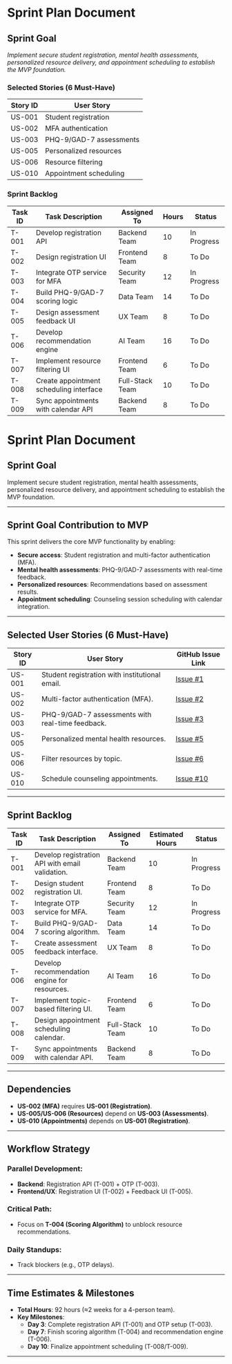 # Sprint Plan Document  


## Sprint Goal  
*Implement secure student registration, mental health assessments, personalized resource delivery, and appointment scheduling to establish the MVP foundation.*  

### Selected Stories (6 Must-Have)  
| Story ID | User Story |  
|----------|-------------|  
| US-001 | Student registration |  
| US-002 | MFA authentication |  
| US-003 | PHQ-9/GAD-7 assessments |  
| US-005 | Personalized resources |  
| US-006 | Resource filtering |  
| US-010 | Appointment scheduling |  

### Sprint Backlog  
| Task ID | Task Description | Assigned To | Hours | Status |  
|---------|-------------------|-------------|-------|--------|  
| T-001 | Develop registration API | Backend Team | 10 | In Progress |  
| T-002 | Design registration UI | Frontend Team | 8 | To Do |  
| T-003 | Integrate OTP service for MFA | Security Team | 12 | In Progress |  
| T-004 | Build PHQ-9/GAD-7 scoring logic | Data Team | 14 | To Do |  
| T-005 | Design assessment feedback UI | UX Team | 8 | To Do |  
| T-006 | Develop recommendation engine | AI Team | 16 | To Do |  
| T-007 | Implement resource filtering UI | Frontend Team | 6 | To Do |  
| T-008 | Create appointment scheduling interface | Full-Stack Team | 10 | To Do |  
| T-009 | Sync appointments with calendar API | Backend Team | 8 | To Do |  
# Sprint Plan Document

## Sprint Goal
Implement secure student registration, mental health assessments, personalized resource delivery, and appointment scheduling to establish the MVP foundation.

---

## Sprint Goal Contribution to MVP
This sprint delivers the core MVP functionality by enabling:
- **Secure access**: Student registration and multi-factor authentication (MFA).
- **Mental health assessments**: PHQ-9/GAD-7 assessments with real-time feedback.
- **Personalized resources**: Recommendations based on assessment results.
- **Appointment scheduling**: Counseling session scheduling with calendar integration.

---

## Selected User Stories (6 Must-Have)
| **Story ID** | **User Story**                                                                 | **GitHub Issue Link** |
|--------------|--------------------------------------------------------------------------------|-----------------------|
| US-001       | Student registration with institutional email.                                 | [Issue #1](#)        |
| US-002       | Multi-factor authentication (MFA).                                            | [Issue #2](#)        |
| US-003       | PHQ-9/GAD-7 assessments with real-time feedback.                              | [Issue #3](#)        |
| US-005       | Personalized mental health resources.                                         | [Issue #5](#)        |
| US-006       | Filter resources by topic.                                                    | [Issue #6](#)        |
| US-010       | Schedule counseling appointments.                                             | [Issue #10](#)       |

---

## Sprint Backlog
| **Task ID** | **Task Description**                          | **Assigned To**   | **Estimated Hours** | **Status**   | 
|-------------|-----------------------------------------------|-------------------|----------------------|--------------|
| T-001       | Develop registration API with email validation. | Backend Team      | 10                   | In Progress|
| T-002       | Design student registration UI.               | Frontend Team     | 8                    | To Do        | 
| T-003       | Integrate OTP service for MFA.                | Security Team     | 12                   | In Progress  | 
| T-004       | Build PHQ-9/GAD-7 scoring algorithm.          | Data Team         | 14                   | To Do        | 
| T-005       | Create assessment feedback interface.         | UX Team           | 8                    | To Do        | 
| T-006       | Develop recommendation engine for resources.  | AI Team           | 16                   | To Do        | 
| T-007       | Implement topic-based filtering UI.           | Frontend Team     | 6                    | To Do        | 
| T-008       | Design appointment scheduling calendar.       | Full-Stack Team   | 10                   | To Do        | 
| T-009       | Sync appointments with calendar API.          | Backend Team      | 8                    | To Do        | 

---

## Dependencies
-  **US-002 (MFA)** requires **US-001 (Registration)**.
-  **US-005/US-006 (Resources)** depend on **US-003 (Assessments)**.
-  **US-010 (Appointments)** depends on **US-001 (Registration)**.

---

## Workflow Strategy
### Parallel Development:
- **Backend**: Registration API (T-001) + OTP (T-003).
- **Frontend/UX**: Registration UI (T-002) + Feedback UI (T-005).

### Critical Path:
- Focus on **T-004 (Scoring Algorithm)** to unblock resource recommendations.

### Daily Standups:
- Track blockers (e.g., OTP delays).

---

## Time Estimates & Milestones
- **Total Hours**: 92 hours (≈2 weeks for a 4-person team).
- **Key Milestones**:
  - **Day 3**: Complete registration API (T-001) and OTP setup (T-003).
  - **Day 7**: Finish scoring algorithm (T-004) and recommendation engine (T-006).
  - **Day 10**: Finalize appointment scheduling (T-008/T-009).

---




